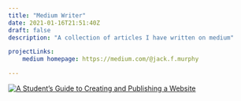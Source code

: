 ```yaml
---
title: "Medium Writer"
date: 2021-01-16T21:51:40Z
draft: false
description: "A collection of articles I have written on medium"

projectLinks: 
    medium homepage: https://medium.com/@jack.f.murphy

---
```


<a target="_blank" href="https://medium.com/@jack.f.murphy"><img src="https://github-readme-medium-recent-article.vercel.app/medium/@jack.f.murphy/0" alt="A Student’s Guide to Creating and Publishing a Website"/> </a>